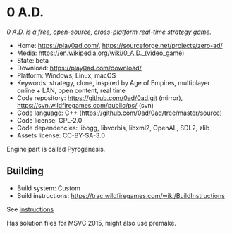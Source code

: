 # 0 A.D.

_0 A.D. is a free, open-source, cross-platform real-time strategy game._

- Home: https://play0ad.com/, https://sourceforge.net/projects/zero-ad/
- Media: <https://en.wikipedia.org/wiki/0_A.D._(video_game)>
- State: beta
- Download: https://play0ad.com/download/
- Platform: Windows, Linux, macOS
- Keywords: strategy, clone, inspired by Age of Empires, multiplayer online + LAN, open content, real time
- Code repository: https://github.com/0ad/0ad.git (mirror), https://svn.wildfiregames.com/public/ps/ (svn)
- Code language: C++ (https://github.com/0ad/0ad/tree/master/source)
- Code license: GPL-2.0
- Code dependencies: libogg, libvorbis, libxml2, OpenAL, SDL2, zlib
- Assets license: CC-BY-SA-3.0

Engine part is called Pyrogenesis.

## Building

- Build system: Custom
- Build instructions: https://trac.wildfiregames.com/wiki/BuildInstructions

See [instructions](https://trac.wildfiregames.com/wiki/GettingStartedProgrammers)

Has solution files for MSVC 2015, might also use premake.

